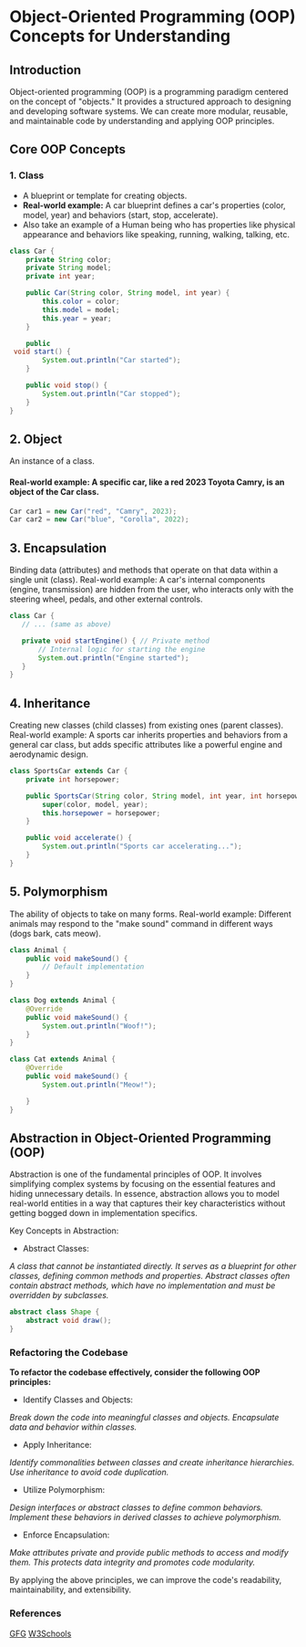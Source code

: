 # Object-Oriented Programming (OOP) Concepts for Understanding

## Introduction



Object-oriented programming (OOP) is a programming paradigm centered on the concept of "objects." It provides a structured approach to designing and developing software systems. We can create more modular, reusable, and maintainable code by understanding and applying OOP principles.

## Core OOP Concepts

### 1. Class
* A blueprint or template for creating objects.
* **Real-world example:** A car blueprint defines a car's properties (color, model, year) and behaviors (start, stop, accelerate).
* Also take an example of a Human being who has properties like physical appearance and behaviors like speaking, running, walking, talking, etc.

```java
class Car {
    private String color;
    private String model;
    private int year;

    public Car(String color, String model, int year) {
        this.color = color;
        this.model = model;
        this.year = year;
    }

    public   
 void start() {
        System.out.println("Car started");
    }

    public void stop() {
        System.out.println("Car stopped");
    }
}
 ```

## 2. Object
An instance of a class.
#### Real-world example: A specific car, like a red 2023 Toyota Camry, is an object of the Car class.
```Java
Car car1 = new Car("red", "Camry", 2023);
Car car2 = new Car("blue", "Corolla", 2022);
```


## 3. Encapsulation
Binding data (attributes) and methods that operate on that data within a single unit (class).
Real-world example: A car's internal components (engine, transmission) are hidden from the user, who interacts only with the steering wheel, pedals, and other external controls.
 ```Java
class Car {
    // ... (same as above)

    private void startEngine() { // Private method
        // Internal logic for starting the engine
        System.out.println("Engine started");
    }
}
```

## 4. Inheritance
Creating new classes (child classes) from existing ones (parent classes).
Real-world example: A sports car inherits properties and behaviors from a general car class, but adds specific attributes like a powerful engine and aerodynamic design.

```Java
class SportsCar extends Car {
    private int horsepower;

    public SportsCar(String color, String model, int year, int horsepower) {
        super(color, model, year);
        this.horsepower = horsepower;
    }

    public void accelerate() {
        System.out.println("Sports car accelerating...");
    }
}
```


## 5. Polymorphism
The ability of objects to take on many forms.
Real-world example: Different animals may respond to the "make sound" command in different ways (dogs bark, cats meow).
```Java
class Animal {
    public void makeSound() {
        // Default implementation
    }
}

class Dog extends Animal {
    @Override
    public void makeSound() {
        System.out.println("Woof!");
    }
}

class Cat extends Animal {
    @Override
    public void makeSound() {
        System.out.println("Meow!");   

    }
}
```

## Abstraction in Object-Oriented Programming (OOP)
Abstraction is one of the fundamental principles of OOP. It involves simplifying complex systems by focusing on the essential features and hiding unnecessary details. In essence, abstraction allows you to model real-world entities in a way that captures their key characteristics without getting bogged down in implementation specifics.

Key Concepts in Abstraction:

* Abstract Classes:

<i>A class that cannot be instantiated directly.</i>
<i>It serves as a blueprint for other classes, defining common methods and properties.</i>
<i>Abstract classes often contain abstract methods, which have no implementation and must be overridden by subclasses.</i>
``` Java
abstract class Shape {
    abstract void draw();
}
```

### Refactoring the Codebase
<b>To refactor the codebase effectively, consider the following OOP principles:</b>

* Identify Classes and Objects:

<i>Break down the code into meaningful classes and objects.</i>
<i>Encapsulate data and behavior within classes.</i>
* Apply Inheritance:

<i>Identify commonalities between classes and create inheritance hierarchies.</i>
<i>Use inheritance to avoid code duplication.</i>
* Utilize Polymorphism:

<i>Design interfaces or abstract classes to define common behaviors.</i>
<i>Implement these behaviors in derived classes to achieve polymorphism.</i>
* Enforce Encapsulation:

<i>Make attributes private and provide public methods to access and modify them.</i>
<i>This protects data integrity and promotes code modularity.</i>

By applying the above principles, we can improve the code's readability, maintainability, and extensibility.


### References
[GFG](https://www.geeksforgeeks.org/object-oriented-programming-oops-concept-in-java/)
[W3Schools](https://www.w3schools.com/java/java_oop.asp)

